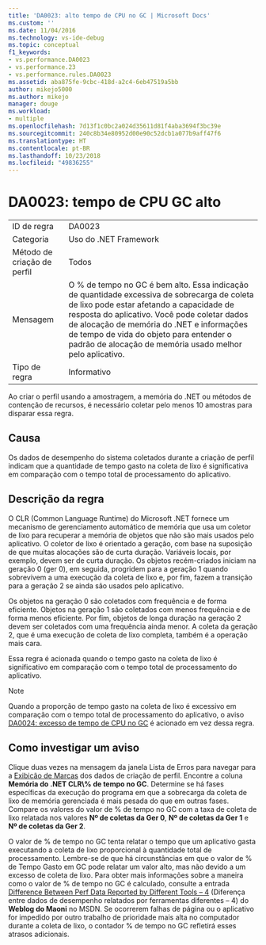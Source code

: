 ```yaml
---
title: 'DA0023: alto tempo de CPU no GC | Microsoft Docs'
ms.custom: ''
ms.date: 11/04/2016
ms.technology: vs-ide-debug
ms.topic: conceptual
f1_keywords:
- vs.performance.DA0023
- vs.performance.23
- vs.performance.rules.DA0023
ms.assetid: aba875fe-9cbc-418d-a2c4-6eb47519a5bb
author: mikejo5000
ms.author: mikejo
manager: douge
ms.workload:
- multiple
ms.openlocfilehash: 7d13f1c0bc2a024d35611d81f4aba3694f3bc39e
ms.sourcegitcommit: 240c8b34e80952d00e90c52dcb1a077b9aff47f6
ms.translationtype: HT
ms.contentlocale: pt-BR
ms.lasthandoff: 10/23/2018
ms.locfileid: "49836255"
---
```

# <a name="da0023-high-gc-cpu-time"></a>DA0023: tempo de CPU GC alto

|||  
|-|-|  
|ID de regra|DA0023|  
|Categoria|Uso do .NET Framework|  
|Método de criação de perfil|Todos|  
|Mensagem|O % de tempo no GC é bem alto. Essa indicação de quantidade excessiva de sobrecarga de coleta de lixo pode estar afetando a capacidade de resposta do aplicativo. Você pode coletar dados de alocação de memória do .NET e informações de tempo de vida do objeto para entender o padrão de alocação de memória usado melhor pelo aplicativo.|  
|Tipo de regra|Informativo|  

 Ao criar o perfil usando a amostragem, a memória do .NET ou métodos de contenção de recursos, é necessário coletar pelo menos 10 amostras para disparar essa regra.  

## <a name="cause"></a>Causa  
 Os dados de desempenho do sistema coletados durante a criação de perfil indicam que a quantidade de tempo gasto na coleta de lixo é significativa em comparação com o tempo total de processamento do aplicativo.  

## <a name="rule-description"></a>Descrição da regra  
 O CLR (Common Language Runtime) do Microsoft .NET fornece um mecanismo de gerenciamento automático de memória que usa um coletor de lixo para recuperar a memória de objetos que não são mais usados pelo aplicativo. O coletor de lixo é orientado a geração, com base na suposição de que muitas alocações são de curta duração. Variáveis locais, por exemplo, devem ser de curta duração. Os objetos recém-criados iniciam na geração 0 (ger 0), em seguida, progridem para a geração 1 quando sobrevivem a uma execução da coleta de lixo e, por fim, fazem a transição para a geração 2 se ainda são usados pelo aplicativo.  

 Os objetos na geração 0 são coletados com frequência e de forma eficiente. Objetos na geração 1 são coletados com menos frequência e de forma menos eficiente. Por fim, objetos de longa duração na geração 2 devem ser coletados com uma frequência ainda menor. A coleta da geração 2, que é uma execução de coleta de lixo completa, também é a operação mais cara.  

 Essa regra é acionada quando o tempo gasto na coleta de lixo é significativo em comparação com o tempo total de processamento do aplicativo.  

> [!NOTE]
>  Quando a proporção de tempo gasto na coleta de lixo é excessivo em comparação com o tempo total de processamento do aplicativo, o aviso [DA0024: excesso de tempo de CPU no GC](../profiling/da0024-excessive-gc-cpu-time.md) é acionado em vez dessa regra.  

## <a name="how-to-investigate-a-warning"></a>Como investigar um aviso  
 Clique duas vezes na mensagem da janela Lista de Erros para navegar para a [Exibição de Marcas](../profiling/marks-view.md) dos dados de criação de perfil. Encontre a coluna **Memória do .NET CLR\\% de tempo no GC**. Determine se há fases específicas da execução do programa em que a sobrecarga da coleta de lixo de memória gerenciada é mais pesada do que em outras fases. Compare os valores do valor de % de tempo no GC com a taxa de coleta de lixo relatada nos valores **Nº de coletas da Ger 0**, **Nº de coletas da Ger 1** e **Nº de coletas da Ger 2**.  

 O valor de % de tempo no GC tenta relatar o tempo que um aplicativo gasta executando a coleta de lixo proporcional à quantidade total de processamento. Lembre-se de que há circunstâncias em que o valor de % de Tempo Gasto em GC pode relatar um valor alto, mas não devido a um excesso de coleta de lixo. Para obter mais informações sobre a maneira como o valor de % de tempo no GC é calculado, consulte a entrada [Difference Between Perf Data Reported by Different Tools – 4](http://go.microsoft.com/fwlink/?LinkId=177863) (Diferença entre dados de desempenho relatados por ferramentas diferentes – 4) do **Weblog do Maoni** no MSDN. Se ocorrerem falhas de página ou o aplicativo for impedido por outro trabalho de prioridade mais alta no computador durante a coleta de lixo, o contador % de tempo no GC refletirá esses atrasos adicionais.